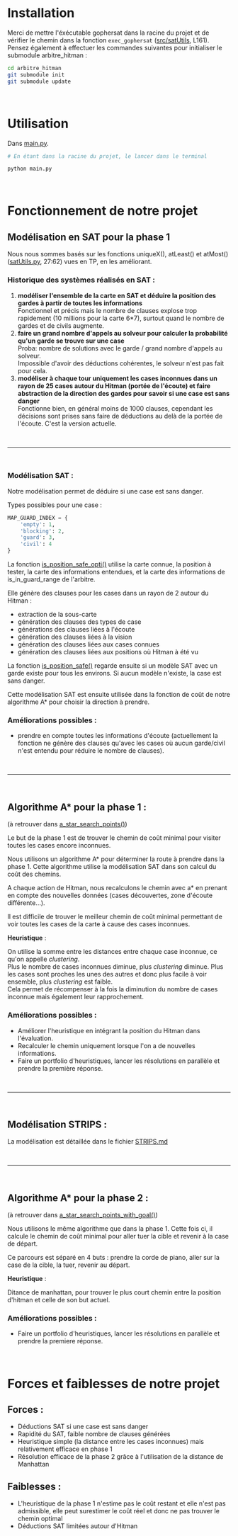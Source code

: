 # Installation

Merci de mettre l'éxécutable gophersat dans la racine du projet et de vérifier le chemin dans la fonction ```exec_gophersat``` ([src/satUtils](src/satUtils.py#L161), L161). 
Pensez également à effectuer les commandes suivantes pour initialiser le submodule arbitre_hitman :
```bash
cd arbitre_hitman
git submodule init
git submodule update
```

<br>

# Utilisation

Dans [main.py](main.py#L172).


```bash
# En étant dans la racine du projet, le lancer dans le terminal

python main.py
```

<br>

# Fonctionnement de notre projet


## Modélisation en SAT pour la phase 1

Nous nous sommes basés sur les fonctions uniqueX(), atLeast() et atMost() ([satUtils.py](src/satUtils.py#L27), 27:62) vues en TP, en les améliorant.

### Historique des systèmes réalisés en SAT :

1. **modéliser l'ensemble de la carte en SAT et déduire la position des gardes à partir de toutes les informations** <br> Fonctionnel et précis mais le nombre de clauses explose trop rapidement (10 millions pour la carte 6*7), surtout quand le nombre de gardes et de civils augmente.
2. **faire un grand nombre d'appels au solveur pour calculer la probabilité qu'un garde se trouve sur une case** <br>Proba: nombre de solutions avec le garde / grand nombre d'appels au solveur. <br>
Impossible d'avoir des déductions cohérentes, le solveur n'est pas fait pour cela.
3. **modéliser à chaque tour uniquement les cases inconnues dans un rayon de 25 cases autour du Hitman (portée de l'écoute) et faire abstraction de la direction des gardes pour savoir si une case est sans danger** <br> Fonctionne bien, en général moins de 1000 clauses, cependant les décisions sont prises sans faire de déductions au delà de la portée de l'écoute. C'est la version actuelle.

<br>

---

<br>

### Modélisation SAT :

Notre modélisation permet de déduire si une case est sans danger.

Types possibles pour une case :
```python
MAP_GUARD_INDEX = {
    'empty': 1,
    'blocking': 2,
    'guard': 3,
    'civil': 4
}
````
La fonction [is_position_safe_opti()](src/satUtils.py#L292) utilise la carte connue, la position à tester, la carte des informations entendues, et la carte des informations de is_in_guard_range de l'arbitre.

Elle génère des clauses pour les cases dans un rayon de 2 autour du Hitman :
- extraction de la sous-carte
- génération des clauses des types de case
- générations des clauses liées à l'écoute
- génération des clauses liées à la vision
- génération des clauses liées aux cases connues
- génération des clauses liées aux positions où Hitman à été vu

La fonction [is_position_safe()](src/satUtils.py#L221) regarde ensuite si un modèle SAT avec un garde existe pour tous les environs. Si aucun modèle n'existe, la case est sans danger.

Cette modélisation SAT est ensuite utilisée dans la fonction de coût de notre algorithme A* pour choisir la direction à prendre.

### Améliorations possibles :

- prendre en compte toutes les informations d'écoute (actuellement la fonction ne génère des clauses qu'avec les cases où aucun garde/civil n'est entendu pour réduire le nombre de clauses).

<br>

---

<br>

## Algorithme A* pour la phase 1 :
(à retrouver dans [a_star_search_points()](src/actionChooser.py#L291))

Le but de la phase 1 est de trouver le chemin de coût minimal pour visiter toutes les cases encore inconnues. 

Nous utilisons un algorithme A* pour déterminer la route à prendre dans la phase 1. Cette algorithme utilise la modélisation SAT dans son calcul du coût des chemins.

A chaque action de Hitman, nous recalculons le chemin avec a* en prenant en compte des nouvelles données (cases découvertes, zone d'écoute différente...).

Il est difficile de trouver le meilleur chemin de coût minimal permettant de voir toutes les cases de la carte à cause des cases inconnues. 

**Heuristique** :

On utilise la somme entre les distances entre chaque case inconnue, ce qu'on appelle *clustering*. <br>
Plus le nombre de cases inconnues diminue, plus *clustering* diminue.
Plus les cases sont proches les unes des autres et donc plus facile à voir ensemble, plus *clustering* est faible. <br>
Cela permet de récompenser à la fois la diminution du nombre de cases inconnue mais également leur rapprochement.

### Améliorations possibles :
- Améliorer l'heuristique en intégrant la position du Hitman dans l'évaluation.
- Recalculer le chemin uniquement lorsque l'on a de nouvelles informations.
- Faire un portfolio d'heuristiques, lancer les résolutions en parallèle et prendre la première réponse.

<br>

---

<br>

## Modélisation STRIPS :

La modélisation est détaillée dans le fichier [STRIPS.md](STRIPS.md)

<br>

---

<br>

## Algorithme A* pour la phase 2 :
(à retrouver dans [a_star_search_points_with_goal()](src/actionChooser.py#L418))

Nous utilisons le même algorithme que dans la phase 1. Cette fois ci, il calcule le chemin de coût minimal pour aller tuer la cible et revenir à la case de départ. 

Ce parcours est séparé en 4 buts : prendre la corde de piano, aller sur la case de la cible, la tuer, revenir au départ.

**Heuristique** :

Ditance de manhattan, pour trouver le plus court chemin entre la position d'hitman et celle de son but actuel.

### Améliorations possibles :
- Faire un portfolio d'heuristiques, lancer les résolutions en parallèle et prendre la premiere réponse.

<br>

# Forces et faiblesses de notre projet

## Forces :

- Déductions SAT si une case est sans danger
- Rapidité du SAT, faible nombre de clauses générées
- Heuristique simple (la distance entre les cases inconnues) mais relativement efficace en phase 1
- Résolution efficace de la phase 2 grâce à l'utilisation de la distance de Manhattan

## Faiblesses :

- L'heuristique de la phase 1 n'estime pas le coût restant et elle n'est pas admissible, elle peut surestimer le coût réel et donc ne pas trouver le chemin optimal
- Déductions SAT limitées autour d'Hitman